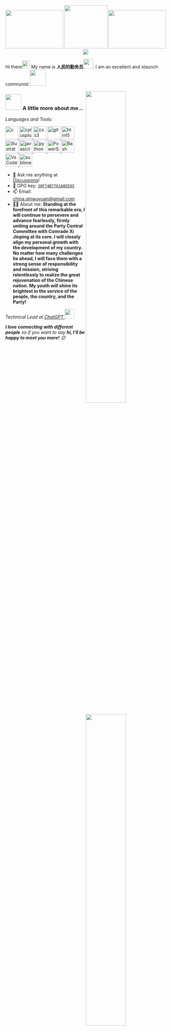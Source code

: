
<div align="center">
    <img src="images/guoqi1024.png" style="width: 180px; height: 120px;" />
    <img src="images/guohui1024.png" style="width: 135px; height: 135px;" />
    <img src="images/dq.png" style="width: 180px; height: 120px;" /><br>
    <img src="https://readme-typing-svg.herokuapp.com?font=Fira+Code&pause=1000&color=F71813&width=700&height=35&lines=%F0%9F%87%A8%F0%9F%87%B3Long+live+the+great+Communist+Party+of+China!%EF%BC%81%F0%9F%87%A8%F0%9F%87%B3"/>
</div>


Hi there<!--小手来源https://github.com/mayhemantt/mayhemantt/blob/master/README.md--><img src="https://media.giphy.com/media/hvRJCLFzcasrR4ia7z/giphy.gif" width="25px"> My name is **人民的勤务员**<img src="https://emojis.slackmojis.com/emojis/images/1531849430/4246/blob-sunglasses.gif?1531849430" width="30"/>. I am an excellent and staunch communist <img src="https://media.giphy.com/media/12oufCB0MyZ1Go/giphy.gif" width="50"><!--小墨镜，马里奥来源https://github.com/anmol098/anmol098/blob/master/README.md-->
<!--简介模版来源https://github.com/ouuan/ouuan/blob/master/README.md-->
<a href="https://raw.githubusercontent.com/ChinaGodMan/github-stats/master/generated/overview.svg#gh-light-mode-only">
<img align="right" width="50%" src="https://raw.githubusercontent.com/ChinaGodMan/github-stats/master/generated/overview.svg#gh-light-mode-only" /></a>
<a href="https://raw.githubusercontent.com/ChinaGodMan/github-stats/master/generated/languages.svg#gh-light-mode-only">
<img align="right" width="50%" src="https://raw.githubusercontent.com/ChinaGodMan/github-stats/master/generated/languages.svg#gh-light-mode-only" /></a>

<a href="https://raw.githubusercontent.com/ChinaGodMan/github-stats/master/generated/overview.svg#gh-dark-mode-only">
<img align="right" width="50%" src="https://raw.githubusercontent.com/ChinaGodMan/github-stats/master/generated/overview.svg#gh-dark-mode-only" /></a>
<a href="https://raw.githubusercontent.com/ChinaGodMan/github-stats/master/generated/languages.svg#gh-dark-mode-only">
<img align="right" width="50%" src="https://raw.githubusercontent.com/ChinaGodMan/github-stats/master/generated/languages.svg#gh-dark-mode-only" /></a>

### <img src="https://media.giphy.com/media/VgCDAzcKvsR6OM0uWg/giphy.gif" width="50"> A little more about me...  

*Languages and Tools:*
<p align="left"> <a href="https://www.cprogramming.com/" target="_blank" rel="noreferrer"> <img src="https://raw.githubusercontent.com/devicons/devicon/master/icons/c/c-original.svg" alt="c" width="40" height="40"/> </a> <a href="https://www.w3schools.com/cpp/" target="_blank" rel="noreferrer"> <img src="https://raw.githubusercontent.com/devicons/devicon/master/icons/cplusplus/cplusplus-original.svg" alt="cplusplus" width="40" height="40"/> </a> <a href="https://www.w3schools.com/css/" target="_blank" rel="noreferrer"> <img src="https://raw.githubusercontent.com/devicons/devicon/master/icons/css3/css3-original-wordmark.svg" alt="css3" width="40" height="40"/> </a> <a href="https://git-scm.com/" target="_blank" rel="noreferrer"> <img src="https://www.vectorlogo.zone/logos/git-scm/git-scm-icon.svg" alt="git" width="40" height="40"/> </a> <a href="https://www.w3.org/html/" target="_blank" rel="noreferrer"> <img src="https://raw.githubusercontent.com/devicons/devicon/master/icons/html5/html5-original-wordmark.svg" alt="html5" width="40" height="40"/> </a> <a href="https://www.adobe.com/in/products/illustrator.html" target="_blank" rel="noreferrer"> <img src="https://www.vectorlogo.zone/logos/adobe_illustrator/adobe_illustrator-icon.svg" alt="illustrator" width="40" height="40"/> </a> <a href="https://developer.mozilla.org/en-US/docs/Web/JavaScript" target="_blank" rel="noreferrer"> <img src="https://raw.githubusercontent.com/devicons/devicon/master/icons/javascript/javascript-original.svg" alt="javascript" width="40" height="40"/> </a> <a href="https://www.python.org" target="_blank" rel="noreferrer"> <img src="https://raw.githubusercontent.com/devicons/devicon/master/icons/python/python-original.svg" alt="python" width="40" height="40"/> </a>  <a href="https://learn.microsoft.com/zh-cn/powershell/" target="_blank" rel="noreferrer"> <img src="/images/Powershell.svg" alt="PowerShell" width="40" height="40"/>  </a>  <a href="https://www.gnu.org/software/bash/" target="_blank" rel="noreferrer"> <img src="/images/Bash.svg" alt="Bash" width="40" height="40"/> </a>  <a href="https://code.visualstudio.com/" target="_blank" rel="noreferrer"> <img src="/images/VSCode.svg" alt="VsCode" width="40" height="40"/> </a>  <a href="https://www.sublimetext.com/" target="_blank" rel="noreferrer"> <img src="/images/sublime_text.svg" alt="sublime_text" width="40" height="40"/> </a></p>

- :thought_balloon: Ask me anything at [Discussions](https://github.com/ChinaGodMan/ChinaGodMan/discussions/new/choose)!
- :key: GPG key: [`30F74B7781A8D595`](https://github.com/ChinaGodMan.gpg)
- 📫 Email: [china.qinwuyuan@gmail.com](mailto:china.qinwuyuan@gmail.com)
- :haircut_man: About me: **Standing at the forefront of this remarkable era, I will continue to persevere and advance fearlessly, firmly uniting around the Party Central Committee with Comrade Xi Jinping at its core. I will closely align my personal growth with the development of my country. No matter how many challenges lie ahead, I will face them with a strong sense of responsibility and mission, striving relentlessly to realize the great rejuvenation of the Chinese nation. My youth will shine its brightest in the service of the people, the country, and the Party!**
<p><em>Technical Lead at <a href="https://chatgpt.com/">ChatGPT
</a><img src="https://media.giphy.com/media/WUlplcMpOCEmTGBtBW/giphy.gif" width="30">
</em></p>
<em><b>I love connecting with different people</b> so if you want to say <b>hi, I'll be happy to meet you more!</b> 😊</em>
<div align="center">
    <img src="images/RedSun.jpg" style="width: 400px; height: 250px;" />
    <img src="MaoZhuXi.jpg" style="width: 400px; height: 250px;" />
</div>
<div align="center">
<a href="https://t.me/qinwuyuan"><img src="https://img.shields.io/static/v1?label=%20&message=telegram&logo=telegram&logoColor=white&labelColor=%230088CC&color=%230088CC&style=for-the-badge" alt="Telegram"></a>
<a href="https://www.tiktok.com/@qinwuyuan"><img src="https://img.shields.io/static/v1?label=%20&message=tiktok&logo=tiktok&logoColor=%23EE1D52&labelColor=%23010101&color=%23EE1D52&style=for-the-badge" alt="TikTok"></a>
<a href="https://www.instagram.com/nide9448/"><img src="https://img.shields.io/static/v1?label=%20&message=instagram&logo=instagram&logoColor=white&labelColor=%23E1306C&color=%23E1306C&style=for-the-badge" alt="Instagram"></a>
<a href="mailto:china.qinwuyuan@gmail.com"><img src="https://img.shields.io/static/v1?label=%20&message=gmail&logo=gmail&logoColor=white&labelColor=%23D93025&color=%23D93025&style=for-the-badge" alt="Gmail"></a>
</div>
<div align="center"><a href="(mailto:china.qinwuyuan@gmail.com"><img src="https://visitor-badge.laobi.icu/badge?page_id=ChinaGodMan" alt="Telegram"></a> </div>
<!--贪吃蛇-->
<a href="dist/github-snake.svg#gh-light-mode-only">
    <img src="dist/github-snake.svg#gh-light-mode-only"/></a>
<a href="dist/github-snake-dark.svg#gh-dark-mode-only">
    <img src="dist/github-snake-dark.svg#gh-dark-mode-only"/></a>

---
<!--网易云图片服务来源 https://github.com/zonemeen/netease-recent-profile-->
<a href="dist/163_light.svg#gh-light-mode-only">
    <img src="dist/163_light.svg#gh-light-mode-only"/></a>
<a href="dist/163_dark.svg#gh-dark-mode-only">
    <img src="dist/163_dark.svg#gh-dark-mode-only"/></a>

<details>
        <summary>🎵 You can play my songs on netase:</summary>
        <!--MUSIC-->
<li><img src="/my_songs/image0.jpg" alt="Image 0 width="24" height="24""><a href="https://music.163.com/#/song?id=418602088">Nevada - Vicetone/Cozi Zuehlsdorff</a></li>
<li><img src="/my_songs/image1.jpg" alt="Image 1 width="24" height="24""><a href="https://music.163.com/#/song?id=543987451">Way Back - Vicetone/Cozi Zuehlsdorff</a></li>
<li><img src="/my_songs/image2.jpg" alt="Image 2 width="24" height="24""><a href="https://music.163.com/#/song?id=26060065">Counting Stars - OneRepublic</a></li>
<li><img src="/my_songs/image3.jpg" alt="Image 3 width="24" height="24""><a href="https://music.163.com/#/song?id=19542337">Hall of Fame - The Script/will.i.am</a></li>
<li><img src="/my_songs/image4.jpg" alt="Image 4 width="24" height="24""><a href="https://music.163.com/#/song?id=31789010">Shots (Broiler Remix) - Imagine Dragons/Broiler</a></li>
<li><img src="/my_songs/image5.jpg" alt="Image 5 width="24" height="24""><a href="https://music.163.com/#/song?id=448317566">Home (Blaze U Remix) - ThimLife/Blaze U/Bibiane Z</a></li>
<li><img src="/my_songs/image6.jpg" alt="Image 6 width="24" height="24""><a href="https://music.163.com/#/song?id=418603096">Hero (feat. Christina Perri) - Cash Cash/Christina Perri</a></li>
<li><img src="/my_songs/image7.jpg" alt="Image 7 width="24" height="24""><a href="https://music.163.com/#/song?id=29019227">Sugar - Maroon 5</a></li>
<li><img src="/my_songs/image8.jpg" alt="Image 8 width="24" height="24""><a href="https://music.163.com/#/song?id=515453363">All Falls Down - Alan Walker/Noah Cyrus/Digital Farm Animal...</a></li>
<li><img src="/my_songs/image9.jpg" alt="Image 9 width="24" height="24""><a href="https://music.163.com/#/song?id=423228325">Closer - The Chainsmokers/Halsey</a></li>
<li><img src="/my_songs/image10.jpg" alt="Image 10 width="24" height="24""><a href="https://music.163.com/#/song?id=36990266">Faded - Alan Walker</a></li>
<li><img src="/my_songs/image11.jpg" alt="Image 11 width="24" height="24""><a href="https://music.163.com/#/song?id=461347998">Something Just Like This - The Chainsmokers/Coldplay</a></li>
<li><img src="/my_songs/image12.jpg" alt="Image 12 width="24" height="24""><a href="https://music.163.com/#/song?id=480426313">There For You - Martin Garrix/Troye Sivan</a></li>
<li><img src="/my_songs/image13.jpg" alt="Image 13 width="24" height="24""><a href="https://music.163.com/#/song?id=4386589">I Just Wanna Run - The Downtown Fiction</a></li>
<li><img src="/my_songs/image14.jpg" alt="Image 14 width="24" height="24""><a href="https://music.163.com/#/song?id=29009655">East of Eden - Zella Day</a></li>
<!--MUSIC-END-->
    </details>
    
 ---
 
### :zap:My Repositories recent commit Sat GitHub:
<!-- START gadpp -->
- ChinaGodMan/github-updater: [refs/heads/main@3ee9452e2dac8f4eeca5e676d3a0db1a186ce6ee](https://github.com/ChinaGodMan/github-updater/commit/3ee9452e2dac8f4eeca5e676d3a0db1a186ce6ee) - feat: 🎸 添加 GitHub Actions 工作流自动生成和发布变更日志
- ChinaGodMan/gitlens-zh-CN: [refs/heads/main@248241d27e5ee76ed43927f22fb5e5fcc0b81ca7](https://github.com/ChinaGodMan/gitlens-zh-CN/commit/248241d27e5ee76ed43927f22fb5e5fcc0b81ca7) - ci(release): 对资产标签进行发布
- ChinaGodMan/UserScripts: [refs/heads/main@8d37828b438dd8c483f3f57ffb0f3a0b1a5c1f52](https://github.com/ChinaGodMan/UserScripts/commit/8d37828b438dd8c483f3f57ffb0f3a0b1a5c1f52) - chore(deps-dev): bump lint-staged from 16.2.5 to 16.2.6 (#219)
- ChinaGodMan/git-pwsh: [refs/heads/main@f54863bdb9d553575a890a85cc08497fc250b0bd](https://github.com/ChinaGodMan/git-pwsh/commit/f54863bdb9d553575a890a85cc08497fc250b0bd) - docs:  :octocat: 更新文件
- ChinaGodMan/UserScripts: [refs/heads/main@6f6ad3a959720f4e6826ee677d92f4206e7e81a2](https://github.com/ChinaGodMan/UserScripts/commit/6f6ad3a959720f4e6826ee677d92f4206e7e81a2) - ci(定时): 关闭周期运行任务
<!-- END gadpp -->

---

### :zap: Recent Activity

<!--START_SECTION:activity-->
1. 💪 Opened PR [#232](https://github.com/adamlui/ai-web-extensions/pull/232) in [adamlui/ai-web-extensions](https://github.com/adamlui/ai-web-extensions)
2. 🗣 Commented on [#184](https://github.com/ChinaGodMan/UserScripts/issues/184#issuecomment-3194733806) in [ChinaGodMan/UserScripts](https://github.com/ChinaGodMan/UserScripts)
3. 🎉 Merged PR [#175](https://github.com/ChinaGodMan/UserScripts/pull/175) in [ChinaGodMan/UserScripts](https://github.com/ChinaGodMan/UserScripts)
4. 🎉 Merged PR [#181](https://github.com/ChinaGodMan/UserScripts/pull/181) in [ChinaGodMan/UserScripts](https://github.com/ChinaGodMan/UserScripts)
5. 💪 Opened PR [#181](https://github.com/ChinaGodMan/UserScripts/pull/181) in [ChinaGodMan/UserScripts](https://github.com/ChinaGodMan/UserScripts)
6. 🗣 Commented on [#137](https://github.com/ChinaGodMan/UserScripts/issues/137#issuecomment-2910566815) in [ChinaGodMan/UserScripts](https://github.com/ChinaGodMan/UserScripts)
7. 🗣 Commented on [#137](https://github.com/ChinaGodMan/UserScripts/issues/137#issuecomment-2910519896) in [ChinaGodMan/UserScripts](https://github.com/ChinaGodMan/UserScripts)
8. 🗣 Commented on [#137](https://github.com/ChinaGodMan/UserScripts/issues/137#issuecomment-2910515010) in [ChinaGodMan/UserScripts](https://github.com/ChinaGodMan/UserScripts)
9. 🗣 Commented on [#137](https://github.com/ChinaGodMan/UserScripts/issues/137#issuecomment-2910501792) in [ChinaGodMan/UserScripts](https://github.com/ChinaGodMan/UserScripts)
10. 🗣 Commented on [#137](https://github.com/ChinaGodMan/UserScripts/issues/137#issuecomment-2910284636) in [ChinaGodMan/UserScripts](https://github.com/ChinaGodMan/UserScripts)
<!--END_SECTION:activity-->

---
<!--去年活动：https://github-readme-stats.vercel.app/api/wakatime?username=ChinaGodMan&layout=compact-->

## 📈 My WakaTime Coding Activity
<img
  src="https://github.com/ChinaGodMan/ChinaGodMan/blob/main/images/stat.svg"
  alt="Avinal WakaTime Activity"
/>
<details>
<summary><h3>:zap: WakaTime All Activity</h3></summary>
    <img
  src="https://github-readme-stats.vercel.app/api/wakatime?username=ChinaGodMan&layout=compact"
  alt="WakaTime All Activity"
/>
</details>

<!--START_SECTION:waka-->
**🐱 My GitHub Data** 

> 📦 3.3 MB Used in GitHub's Storage 
 > 
> 🏆 3,996 Contributions in the Year 2025
 > 
> 💼 Opted to Hire
 > 
> 📜 42 Public Repositories 
 > 
> 🔑 14 Private Repositories 
 > 
**I'm an Early 🐤** 

```text
🌞 Morning                7229 commits        ██████████░░░░░░░░░░░░░░░   38.26 % 
🌆 Daytime                3807 commits        █████░░░░░░░░░░░░░░░░░░░░   20.15 % 
🌃 Evening                3556 commits        █████░░░░░░░░░░░░░░░░░░░░   18.82 % 
🌙 Night                  4304 commits        ██████░░░░░░░░░░░░░░░░░░░   22.78 % 
```
📅 **I'm Most Productive on Thursday** 

```text
Monday                   2445 commits        ███░░░░░░░░░░░░░░░░░░░░░░   12.94 % 
Tuesday                  2517 commits        ███░░░░░░░░░░░░░░░░░░░░░░   13.32 % 
Wednesday                2924 commits        ████░░░░░░░░░░░░░░░░░░░░░   15.47 % 
Thursday                 4153 commits        █████░░░░░░░░░░░░░░░░░░░░   21.98 % 
Friday                   2605 commits        ███░░░░░░░░░░░░░░░░░░░░░░   13.79 % 
Saturday                 2655 commits        ████░░░░░░░░░░░░░░░░░░░░░   14.05 % 
Sunday                   1597 commits        ██░░░░░░░░░░░░░░░░░░░░░░░   08.45 % 
```


📊 **This Week I Spent My Time On** 

```text
🕑︎ Time Zone: Asia/Shanghai

💬 Programming Languages: 
Other                    2 hrs 8 mins        █████████████████████████   98.41 % 
YAML                     2 mins              ░░░░░░░░░░░░░░░░░░░░░░░░░   01.59 % 

🔥 Editors: 
Chrome                   2 hrs 11 mins       █████████████████████████   100.00 % 

💻 Operating System: 
Windows                  2 hrs 11 mins       █████████████████████████   100.00 % 
```

**I Mostly Code in JavaScript** 

```text
JavaScript               13 repos            █████████░░░░░░░░░░░░░░░░   36.11 % 
Python                   8 repos             ██████░░░░░░░░░░░░░░░░░░░   22.22 % 
Shell                    4 repos             ███░░░░░░░░░░░░░░░░░░░░░░   11.11 % 
PowerShell               3 repos             ██░░░░░░░░░░░░░░░░░░░░░░░   08.33 % 
Batchfile                2 repos             █░░░░░░░░░░░░░░░░░░░░░░░░   05.56 % 
```




 Last Updated on 29/10/2025 23:38:57 UTC
<!--END_SECTION:waka-->

---
<!--代码来源：https://github.com/ouuan/ouuan/blob/master/src/getTopFollowers.py-->

### :sparkles: [My followers](https://github.com/ouuan/ouuan/blob/master/src/getTopFollowers.py)

<!--START_SECTION:top-followers-->
<table>
  <tr>
    <td align="center">
      <a href="https://github.com/NekoMirra">
        <img src="https://avatars2.githubusercontent.com/u/48759390" width="100px;" alt="NekoMirra"/>
      </a>
      <br />
      <a href="https://github.com/NekoMirra">NekoMirra</a>
    </td>
    <td align="center">
      <a href="https://github.com/ILoveScratch2">
        <img src="https://avatars2.githubusercontent.com/u/161606492" width="100px;" alt="ILoveScratch2"/>
      </a>
      <br />
      <a href="https://github.com/ILoveScratch2">ILoveScratch</a>
    </td>
    <td align="center">
      <a href="https://github.com/rong-xiaoli">
        <img src="https://avatars2.githubusercontent.com/u/58361774" width="100px;" alt="rong-xiaoli"/>
      </a>
      <br />
      <a href="https://github.com/rong-xiaoli">容小狸</a>
    </td>
    <td align="center">
      <a href="https://github.com/Tangent-90C">
        <img src="https://avatars2.githubusercontent.com/u/28804414" width="100px;" alt="Tangent-90C"/>
      </a>
      <br />
      <a href="https://github.com/Tangent-90C">tan90º</a>
    </td>
    <td align="center">
      <a href="https://github.com/shemc">
        <img src="https://avatars2.githubusercontent.com/u/44460073" width="100px;" alt="shemc"/>
      </a>
      <br />
      <a href="https://github.com/shemc">shemc</a>
    </td>
    <td align="center">
      <a href="https://github.com/Mayank-01x">
        <img src="https://avatars2.githubusercontent.com/u/58812598" width="100px;" alt="Mayank-01x"/>
      </a>
      <br />
      <a href="https://github.com/Mayank-01x">Mayank Aggarwal</a>
    </td>
    <td align="center">
      <a href="https://github.com/Ieooo">
        <img src="https://avatars2.githubusercontent.com/u/47620466" width="100px;" alt="Ieooo"/>
      </a>
      <br />
      <a href="https://github.com/Ieooo">leo</a>
    </td>
  </tr>
  <tr>
    <td align="center">
      <a href="https://github.com/Silicon7921">
        <img src="https://avatars2.githubusercontent.com/u/107339377" width="100px;" alt="Silicon7921"/>
      </a>
      <br />
      <a href="https://github.com/Silicon7921">CorePomelo</a>
    </td>
    <td align="center">
      <a href="https://github.com/wcjjzz">
        <img src="https://avatars2.githubusercontent.com/u/163649978" width="100px;" alt="wcjjzz"/>
      </a>
      <br />
      <a href="https://github.com/wcjjzz">wcjjzz</a>
    </td>
    <td align="center">
      <a href="https://github.com/RusianHu">
        <img src="https://avatars2.githubusercontent.com/u/42626387" width="100px;" alt="RusianHu"/>
      </a>
      <br />
      <a href="https://github.com/RusianHu">Rusian Huu</a>
    </td>
  </tr>
</table>
<!--END_SECTION:top-followers-->
<!--https://github.com/mayhemantt/mayhemantt/blob/master/README.md-->
<p align="center">
        <img src="https://raw.githubusercontent.com/mayhemantt/mayhemantt/Update/svg/Bottom.svg" alt="Github Stats" />
</p>
